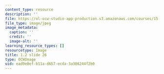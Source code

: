 ```yaml
---
content_type: resource
description: ''
file: https://ol-ocw-studio-app-production.s3.amazonaws.com/courses/15-s21-nuts-and-bolts-of-business-plans-january-iap-2014/ead9e8efb11ad657ecda3a386244f2b0_1.2_slide_26.jpg
file_type: image/jpeg
image_metadata:
  caption: ''
  credit: ''
  image-alt: ''
learning_resource_types: []
resourcetype: Image
title: 1.2 slide 26
type: OCWImage
uid: ead9e8ef-b11a-d657-ecda-3a386244f2b0
---
```

